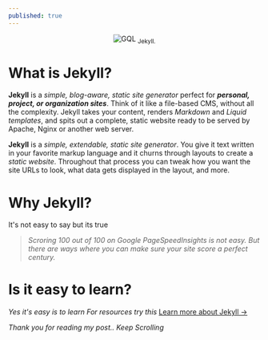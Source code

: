 ```yaml
---
published: true
---
```

<center>
<img src="{{site.baseurl}}/assets/images/jj.png" alt="GQL">
<sub> Jekyll.</sub>
</center>

# What is Jekyll?
**Jekyll** is a _simple, blog-aware, static site generator_ perfect for ***personal, project, or organization sites***. Think of it like a file-based CMS, without all the complexity. Jekyll takes your content, renders _Markdown_ and _Liquid templates_, and spits out a complete, static website ready to be served by Apache, Nginx or another web server.

**Jekyll** is a _simple, extendable, static site generator_. You give it text written in your favorite markup language and it churns through layouts to create a _static website_. Throughout that process you can tweak how you want the site URLs to look, what data gets displayed in the layout, and more.

# Why Jekyll?
It's not easy to say but its true 
> _Scroring _100 out of 100_ on Google PageSpeedInsights is not easy. But there are ways where you can make sure your site score a perfect century._ 

# Is it easy to learn?
_Yes it's easy is to learn For resources try this_ <a href="https://jekyllrb.com/docs/">Learn more about Jekyll →</a>

_Thank you for reading my post.. Keep Scrolling_
